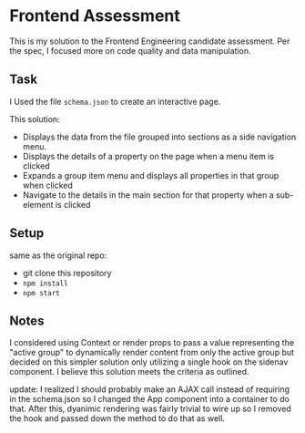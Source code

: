 # Frontend Assessment

This is my solution to the Frontend Engineering candidate assessment. Per the spec, I focused more on code quality and data manipulation.

## Task

I Used the file `schema.json` to create an interactive page.

This solution:

- Displays the data from the file grouped into sections as a side navigation menu.
- Displays the details of a property on the page when a menu item is clicked
- Expands a group item menu and displays all properties in that group when clicked
- Navigate to the details in the main section for that property when a sub-element is clicked

## Setup

same as the original repo:

- git clone this repository
- `npm install`
- `npm start`

## Notes

I considered using Context or render props to pass a value representing the "active group" to dynamically render content from only the active group but decided on this simpler solution only utilizing a single hook on the sidenav component. I believe this solution meets the criteria as outlined.

update: I realized I should probably make an AJAX call instead of requiring in the schema.json so I changed the App component into a container to do that. After this, dyanimic rendering was fairly trivial to wire up so I removed the hook and passed down the method to do that as well.
